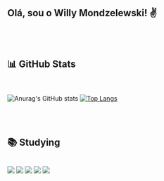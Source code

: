 ## Olá, sou o Willy Mondzelewski! ✌️
<br>
<br>

## 📊 GitHub Stats 
<br>

![Anurag's GitHub stats](https://github-readme-stats.vercel.app/api?username=willymondz&show_icons=true&theme=gotham&width="42%)
[![Top Langs](https://github-readme-stats.vercel.app/api/top-langs/?username=willymondz&layout=compact&theme=gotham)](https://github.com/willymondz/github-readme-stats)

<br>
<br>

## 📚 Studying

<div style= "display= inline-block" padding="10px"><br>
            <img  src=https://camo.githubusercontent.com/8ee45e07a8f99fadfba87a28fe0a9551a1ba4760e4a5c2637a3bb3292d23c572/68747470733a2f2f696d672e736869656c64732e696f2f62616467652f2d4a6176615363726970742d2532333332333333303f7374796c653d666f722d7468652d6261646765266c6f676f3d6a617661736372697074>
            <img  src=https://camo.githubusercontent.com/6482ad0cbc9cbf18880fc3fb3176cdc2047ab60e41ea1d415c250ff876c3cb1c/68747470733a2f2f696d672e736869656c64732e696f2f62616467652f68746d6c352d2532333332333333302e7376673f7374796c653d666f722d7468652d6261646765266c6f676f3d68746d6c35266c6f676f436f6c6f723d453334463236>
            <img  src=https://camo.githubusercontent.com/268ac512e333b69600eb9773a8f80b7a251f4d6149642a50a551d4798183d621/68747470733a2f2f696d672e736869656c64732e696f2f62616467652f52656163742d3230323332413f7374796c653d666f722d7468652d6261646765266c6f676f3d7265616374266c6f676f436f6c6f723d363144414642>
            <img  src=https://camo.githubusercontent.com/e6b67b27998fca3bccf4c0ee479fc8f9de09d91f389cccfbe6cb1e29c10cfbd7/68747470733a2f2f696d672e736869656c64732e696f2f62616467652f637373332d2532333135373242362e7376673f7374796c653d666f722d7468652d6261646765266c6f676f3d63737333266c6f676f436f6c6f723d7768697465>
            <img  src=https://camo.githubusercontent.com/ec0d32e85caf4723d5182a75338c89f85a2c3679aed0c46c9ee9fd1c8dc2a316/68747470733a2f2f696d672e736869656c64732e696f2f62616467652f6769742d2532334630353033332e7376673f7374796c653d666f722d7468652d6261646765266c6f676f3d676974266c6f676f436f6c6f723d7768697465>
</div>
